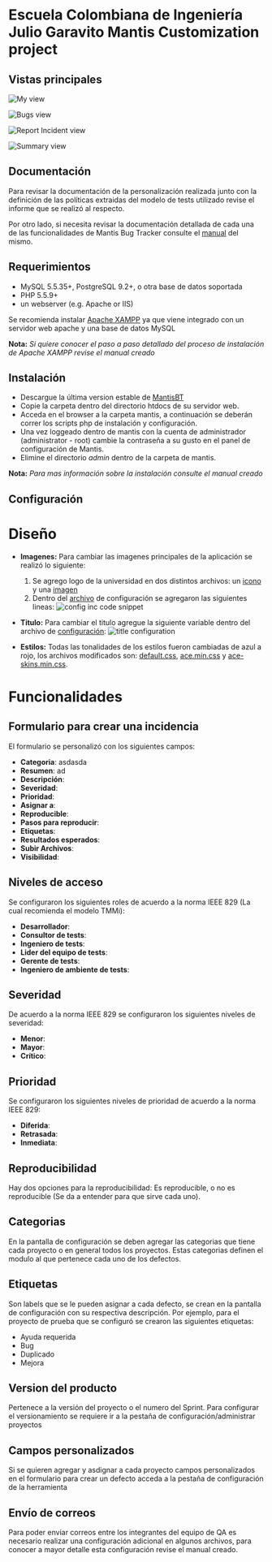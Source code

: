 Escuela Colombiana de Ingeniería Julio Garavito Mantis Customization project
=============================

Vistas principales
-----------

![My view](doc/mi_vista.PNG)

![Bugs view](doc/ver_incidencias.PNG)

![Report Incident view](doc/reportar_incidencia.PNG)

![Summary view](doc/resumen.PNG)

Documentación
-------------

Para revisar la documentación de la personalización realizada junto con la definición de las políticas extraidas del modelo de tests utilizado revise el informe que se realizó al respecto.

Por otro lado, si necesita revisar la documentación detallada de cada una de las funcionalidades de Mantis Bug Tracker consulte el [manual](https://www.mantisbt.org/documentation.php) del mismo.


Requerimientos
------------

 * MySQL 5.5.35+, PostgreSQL 9.2+, o otra base de datos soportada
 * PHP 5.5.9+
 * un webserver (e.g. Apache or IIS)

Se recomienda instalar [Apache XAMPP](https://www.apachefriends.org/es/index.html) ya que viene integrado con un servidor web apache y una base de datos MySQL 

**Nota:** *Si quiere conocer el paso a paso detallado del proceso de instalación de Apache XAMPP revise el manual creado*


Instalación
------------

 * Descargue la última version estable de [MantisBT](https://www.mantisbt.org/download.php)
 * Copie la carpeta dentro del directorio htdocs de su servidor web.
 * Acceda en el browser a la carpeta mantis, a continuación se deberán correr los scripts php de instalación y configuración.
 * Una vez loggeado dentro de mantis con la cuenta de administrador (administrator - root) cambie la contraseña a su gusto en el panel de configuración de Mantis.
 * Elimine el directorio *admin* dentro de la carpeta de mantis.
 
**Nota:** *Para mas información sobre la instalación consulte el manual creado*


Configuración
-------------

# Diseño
- **Imagenes:** Para cambiar las imagenes principales de la aplicación se realizó lo siguiente:
   1. Se agrego logo de la universidad en dos distintos archivos: un [icono](images/iconeci.ico) y una [imagen](images/eci.png)
   2. Dentro del [archivo](config/config_inc.php) de configuración se agregaron las siguientes lineas:
   ![config inc code snippet](doc/carbon.png)
   
- **Titulo:** Para cambiar el titulo agregue la siguiente variable dentro del archivo de [configuración](config/config_inc.php):
![title configuration](doc/header.png)

- **Estilos:** Todas las tonalidades de los estilos fueron cambiadas de azul a rojo, los archivos modificados son: [default.css](css/default.css), [ace.min.css](css/ace.min.css) y [ace-skins.min.css](css/ace-skins.min.css).


# Funcionalidades

## Formulario para crear una incidencia
El formulario se personalizó con los siguientes campos:
- **Categoria**: asdasda
- **Resumen**: ad
- **Descripción**:
- **Severidad**:
- **Prioridad**:
- **Asignar a**:
- **Reproducible**:
- **Pasos para reproducir**:
- **Etiquetas**:
- **Resultados esperados**:
- **Subir Archivos**:
- **Visibilidad**:

## Niveles de acceso
Se configuraron los siguientes roles de acuerdo a la norma IEEE 829 (La cual recomienda el modelo TMMi):
- **Desarrollador**:
- **Consultor de tests**:
- **Ingeniero de tests**:
- **Lider del equipo de tests**:
- **Gerente de tests**:
- **Ingeniero de ambiente de tests**:

## Severidad
De acuerdo a la norma IEEE 829 se configuraron los siguientes niveles de severidad:
- **Menor**:
- **Mayor**:
- **Crítico**:

## Prioridad
Se configuraron los siguientes niveles de prioridad de acuerdo a la norma IEEE 829:
- **Diferida**:
- **Retrasada**:
- **Inmediata**:

## Reproducibilidad
Hay dos opciones para la reproducibilidad: Es reproducible, o no es reproducible (Se da a entender para que sirve cada uno).

## Categorias
En la pantalla de configuración se deben agregar las categorias que tiene cada proyecto o en general todos los proyectos. Estas categorias definen el modulo al que pertenece cada uno de los defectos.

## Etiquetas
Son labels que se le pueden asignar a cada defecto, se crean en la pantalla de configuración con su respectiva descripción. Por ejemplo, para el proyecto de prueba que se configuró se crearon las siguientes etiquetas:
- Ayuda requerida
- Bug
- Duplicado
- Mejora

## Version del producto
Pertenece a la versión del proyecto o el numero del Sprint. Para configurar el versionamiento se requiere ir a la pestaña de configuración/administrar proyectos

## Campos personalizados
Si se quieren agregar y asdignar a cada proyecto campos personalizados en el formulario para crear un defecto acceda a la pestaña de configuración de la herramienta

## Envío de correos
Para poder enviar correos entre los integrantes del equipo de QA es necesario realizar una configuración adicional en algunos archivos, para conocer a mayor detalle esta configuración revise el manual creado.
